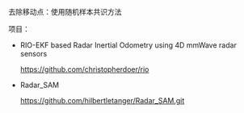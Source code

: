 去除移动点：使用随机样本共识方法

项目：

- RIO-EKF based Radar Inertial Odometry using 4D mmWave radar sensors

  https://github.com/christopherdoer/rio

- Radar_SAM

  https://github.com/hilbertletanger/Radar_SAM.git
